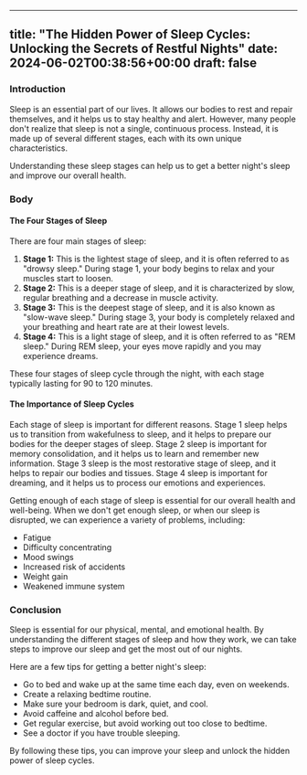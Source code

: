 
---
title: "The Hidden Power of Sleep Cycles: Unlocking the Secrets of Restful Nights"
date: 2024-06-02T00:38:56+00:00
draft: false
---

### Introduction

Sleep is an essential part of our lives. It allows our bodies to rest and repair themselves, and it helps us to stay healthy and alert. However, many people don't realize that sleep is not a single, continuous process. Instead, it is made up of several different stages, each with its own unique characteristics.

Understanding these sleep stages can help us to get a better night's sleep and improve our overall health.

### Body

#### The Four Stages of Sleep

There are four main stages of sleep:

1. **Stage 1:** This is the lightest stage of sleep, and it is often referred to as "drowsy sleep." During stage 1, your body begins to relax and your muscles start to loosen.
2. **Stage 2:** This is a deeper stage of sleep, and it is characterized by slow, regular breathing and a decrease in muscle activity.
3. **Stage 3:** This is the deepest stage of sleep, and it is also known as "slow-wave sleep." During stage 3, your body is completely relaxed and your breathing and heart rate are at their lowest levels.
4. **Stage 4:** This is a light stage of sleep, and it is often referred to as "REM sleep." During REM sleep, your eyes move rapidly and you may experience dreams.

These four stages of sleep cycle through the night, with each stage typically lasting for 90 to 120 minutes.

#### The Importance of Sleep Cycles

Each stage of sleep is important for different reasons. Stage 1 sleep helps us to transition from wakefulness to sleep, and it helps to prepare our bodies for the deeper stages of sleep. Stage 2 sleep is important for memory consolidation, and it helps us to learn and remember new information. Stage 3 sleep is the most restorative stage of sleep, and it helps to repair our bodies and tissues. Stage 4 sleep is important for dreaming, and it helps us to process our emotions and experiences.

Getting enough of each stage of sleep is essential for our overall health and well-being. When we don't get enough sleep, or when our sleep is disrupted, we can experience a variety of problems, including:

* Fatigue
* Difficulty concentrating
* Mood swings
* Increased risk of accidents
* Weight gain
* Weakened immune system

### Conclusion

Sleep is essential for our physical, mental, and emotional health. By understanding the different stages of sleep and how they work, we can take steps to improve our sleep and get the most out of our nights.

Here are a few tips for getting a better night's sleep:

* Go to bed and wake up at the same time each day, even on weekends.
* Create a relaxing bedtime routine.
* Make sure your bedroom is dark, quiet, and cool.
* Avoid caffeine and alcohol before bed.
* Get regular exercise, but avoid working out too close to bedtime.
* See a doctor if you have trouble sleeping.

By following these tips, you can improve your sleep and unlock the hidden power of sleep cycles.